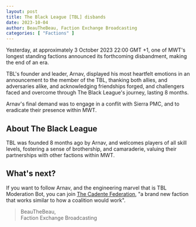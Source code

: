 ```yaml
---
layout: post
title: The Black League [TBL] disbands
date: 2023-10-04
author: BeauTheBeau, Faction Exchange Broadcasting
categories: [ "Factions" ]
---
```



Yesterday, at approximately 3 October 2023 22:00 GMT +1, one of MWT's longest standing factions announced its
forthcoming disbandment, making the end of an era.

TBL's founder and leader, Arnav, displayed his most heartfelt emotions in an announcement to the member of the TBL,
thanking both allies, and adversaries alike, and acknowledging friendships forged, and challengers faced and overcome
through The Black League's journey, lasting 8 months.

Arnav's final demand was to engage in a conflit with Sierra PMC, and to eradicate their presence within MWT.

## About The Black League

TBL was founded 8 months ago by Arnav, and welcomes players of all skill levels, fostering a sense of brothership, and
camaraderie, valuing their partnerships with other factions within MWT.

## What's next?

If you want to follow Arnav, and the engineering marvel that is TBL Moderation Bot, you can
join [The Cadente Federation](https://discord.gg/KzUwgQdSXT), "a brand new faction that works similar to how a coalition
would work".


> BeauTheBeau,\
> Faction Exchange Broadcasting